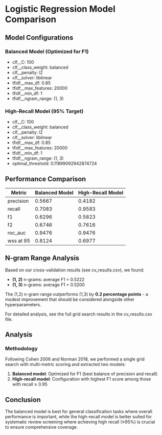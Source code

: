 # Logistic Regression Model Comparison

## Model Configurations

### Balanced Model (Optimized for F1)
- clf__C: 100
- clf__class_weight: balanced
- clf__penalty: l2
- clf__solver: liblinear
- tfidf__max_df: 0.85
- tfidf__max_features: 20000
- tfidf__min_df: 1
- tfidf__ngram_range: (1, 3)

### High-Recall Model (95% Target)
- clf__C: 100
- clf__class_weight: balanced
- clf__penalty: l2
- clf__solver: liblinear
- tfidf__max_df: 0.85
- tfidf__max_features: 20000
- tfidf__min_df: 1
- tfidf__ngram_range: (1, 3)
- optimal_threshold: 0.11899092942874724

## Performance Comparison

| Metric | Balanced Model | High-Recall Model |
|--------|---------------|-------------------|
| precision | 0.5667 | 0.4182 |
| recall | 0.7083 | 0.9583 |
| f1 | 0.6296 | 0.5823 |
| f2 | 0.6746 | 0.7616 |
| roc_auc | 0.9476 | 0.9476 |
| wss at 95 | 0.8124 | 0.6977 |

## N-gram Range Analysis

Based on our cross-validation results (see cv_results.csv), we found:

- **(1, 2)** n-grams: average F1 = 0.5222
- **(1, 3)** n-grams: average F1 = 0.5200

The (1,2) n-gram range outperforms (1,3) by **0.2 percentage points** - a modest improvement that should be considered alongside other hyperparameters.

For detailed analysis, see the full grid search results in the cv_results.csv file.

## Analysis

### Methodology

Following Cohen 2006 and Norman 2018, we performed a single grid search with multi-metric scoring
and extracted two models:

1. **Balanced model**: Optimized for F1 (best balance of precision and recall)
2. **High-recall model**: Configuration with highest F1 score among those with recall ≥ 0.95

## Conclusion

The balanced model is best for general classification tasks where overall performance is important, while the high-recall model is better suited for systematic review screening where achieving high recall (≥95%) is crucial to ensure comprehensive coverage.

